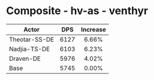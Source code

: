 # Composite - hv-as - venthyr
| Actor | DPS | Increase |
|---|:---:|:---:|
|Theotar-SS-DE|6127|6.66%|
|Nadjia-TS-DE|6103|6.23%|
|Draven-DE|5976|4.02%|
|Base|5745|0.00%|
